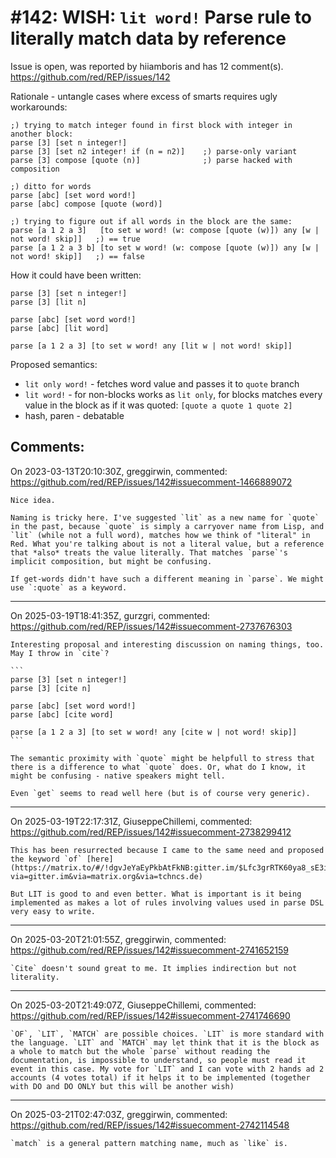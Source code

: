 
#142: WISH: `lit word!` Parse rule to literally match data by reference
================================================================================
Issue is open, was reported by hiiamboris and has 12 comment(s).
<https://github.com/red/REP/issues/142>

Rationale - untangle cases where excess of smarts requires ugly workarounds:
```
;) trying to match integer found in first block with integer in another block:
parse [3] [set n integer!]
parse [3] [set n2 integer! if (n = n2)]    ;) parse-only variant
parse [3] compose [quote (n)]              ;) parse hacked with composition

;) ditto for words
parse [abc] [set word word!]
parse [abc] compose [quote (word)]

;) trying to figure out if all words in the block are the same:
parse [a 1 2 a 3]   [to set w word! (w: compose [quote (w)]) any [w | not word! skip]]   ;) == true
parse [a 1 2 a 3 b] [to set w word! (w: compose [quote (w)]) any [w | not word! skip]]   ;) == false
```
How it could have been written:
```
parse [3] [set n integer!]
parse [3] [lit n]

parse [abc] [set word word!]
parse [abc] [lit word]

parse [a 1 2 a 3] [to set w word! any [lit w | not word! skip]]
```
Proposed semantics:
- `lit only word!` - fetches word value and passes it to `quote` branch
- `lit word!` - for non-blocks works as `lit only`, for blocks matches every value in the block as if it was quoted: `[quote a quote 1 quote 2]`
- hash, paren - debatable


Comments:
--------------------------------------------------------------------------------

On 2023-03-13T20:10:30Z, greggirwin, commented:
<https://github.com/red/REP/issues/142#issuecomment-1466889072>

    Nice idea.
    
    Naming is tricky here. I've suggested `lit` as a new name for `quote` in the past, because `quote` is simply a carryover name from Lisp, and `lit` (while not a full word), matches how we think of "literal" in Red. What you're talking about is not a literal value, but a reference that *also* treats the value literally. That matches `parse`'s implicit composition, but might be confusing.
    
    If get-words didn't have such a different meaning in `parse`. We might use `:quote` as a keyword.

--------------------------------------------------------------------------------

On 2025-03-19T18:41:35Z, gurzgri, commented:
<https://github.com/red/REP/issues/142#issuecomment-2737676303>

    Interesting proposal and interesting discussion on naming things, too. May I throw in `cite`?
    
    ```
    parse [3] [set n integer!]
    parse [3] [cite n]
    
    parse [abc] [set word word!]
    parse [abc] [cite word]
    
    parse [a 1 2 a 3] [to set w word! any [cite w | not word! skip]]
    ```
    
    The semantic proximity with `quote` might be helpfull to stress that there is a difference to what `quote` does. Or, what do I know, it might be confusing - native speakers might tell.
    
    Even `get` seems to read well here (but is of course very generic).

--------------------------------------------------------------------------------

On 2025-03-19T22:17:31Z, GiuseppeChillemi, commented:
<https://github.com/red/REP/issues/142#issuecomment-2738299412>

    This has been resurrected because I came to the same need and proposed the keyword `of` [here](https://matrix.to/#/!dgvJeYaEyPkbAtFkNB:gitter.im/$Lfc3grRTK60ya8_sE3i9zupU4BTBtkstmmqHN5NmA9M?via=gitter.im&via=matrix.org&via=tchncs.de)
    
    But LIT is good to and even better. What is important is it being implemented as makes a lot of rules involving values used in parse DSL very easy to write.

--------------------------------------------------------------------------------

On 2025-03-20T21:01:55Z, greggirwin, commented:
<https://github.com/red/REP/issues/142#issuecomment-2741652159>

    `Cite` doesn't sound great to me. It implies indirection but not literality.

--------------------------------------------------------------------------------

On 2025-03-20T21:49:07Z, GiuseppeChillemi, commented:
<https://github.com/red/REP/issues/142#issuecomment-2741746690>

    `OF`, `LIT`, `MATCH` are possible choices. `LIT` is more standard with the language. `LIT` and `MATCH` may let think that it is the block as a whole to match but the whole `parse` without reading the documentation, is impossible to understand, so people must read it event in this case. My vote for `LIT` and I can vote with 2 hands ad 2 accounts (4 votes total) if it helps it to be implemented (together with DO and DO ONLY but this will be another wish)
    
     

--------------------------------------------------------------------------------

On 2025-03-21T02:47:03Z, greggirwin, commented:
<https://github.com/red/REP/issues/142#issuecomment-2742114548>

    `match` is a general pattern matching name, much as `like` is.

